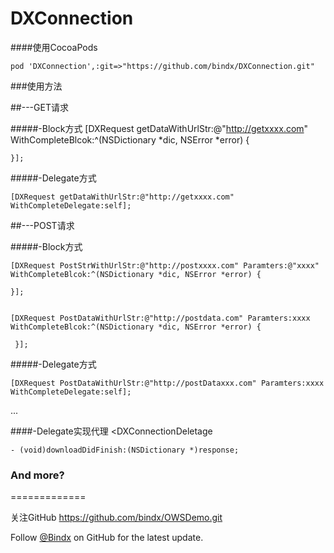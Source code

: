# DXConnection

####使用CocoaPods
</p>

    pod 'DXConnection',:git=>"https://github.com/bindx/DXConnection.git"


###使用方法

##---GET请求

#####-Block方式
    [DXRequest getDataWithUrlStr:@"http://getxxxx.com" WithCompleteBlcok:^(NSDictionary *dic, NSError   *error) {
        
    }];
    
#####-Delegate方式

    [DXRequest getDataWithUrlStr:@"http://getxxxx.com" WithCompleteDelegate:self];

    
##---POST请求

#####-Block方式

    [DXRequest PostStrWithUrlStr:@"http://postxxxx.com" Paramters:@"xxxx" WithCompleteBlcok:^(NSDictionary *dic, NSError *error) {
        
    }];
    
        
    [DXRequest PostDataWithUrlStr:@"http://postdata.com" Paramters:xxxx WithCompleteBlcok:^(NSDictionary *dic, NSError *error) {
       
     }];
    
    
#####-Delegate方式

    [DXRequest PostDataWithUrlStr:@"http://postDataxxx.com" Paramters:xxxx WithCompleteDelegate:self];


...

####-Delegate实现代理 <DXConnectionDeletage

```
- (void)downloadDidFinish:(NSDictionary *)response;
```


### And more?
=============


关注GitHub <https://github.com/bindx/OWSDemo.git>

Follow [@Bindx](https://github.com/bindx) on GitHub for the latest update.